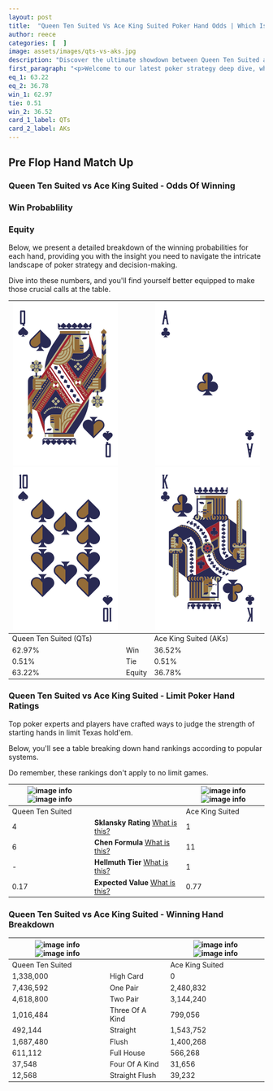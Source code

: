 ```yaml
---
layout: post
title:  "Queen Ten Suited Vs Ace King Suited Poker Hand Odds | Which Is The Better Hand In Poker? A Complete Guide"
author: reece
categories: [  ]
image: assets/images/qts-vs-aks.jpg
description: "Discover the ultimate showdown between Queen Ten Suited and Ace King Suited in poker! Uncover the odds, strategies, and scenarios where one hand triumphs over the other. Get ready to up your poker game with this thrilling analysis."
first_paragraph: "<p>Welcome to our latest poker strategy deep dive, where we're pitting two distinct hands against each other in a high-stakes showdown: Queen Ten Suited vs Ace King Suited.</p><p>In the dynamic world of poker, every decision counts, and knowing which hand holds the upper hand is key to your success at the table.</p><p>In this article, we'll dissect these two hands, explore the scenarios where one dominates the other, and equip you with the knowledge to make strategic choices that can tip the odds in your favor.</p><p>Get ready to unravel the intriguing dynamics of these poker hands and elevate your game to new heights.</p>"
eq_1: 63.22
eq_2: 36.78
win_1: 62.97
tie: 0.51
win_2: 36.52
card_1_label: QTs
card_2_label: AKs
---
```




[comment]: # (sp0)

## Pre Flop Hand Match Up

<div class="table hand-ratings" markdown="1"> 



### Queen Ten Suited vs Ace King Suited - Odds Of Winning


  
<div class="row graphs"> 
<div class="col-lg-6">
    <h3>Win Probablility</h3>
    <canvas id="WinChart"></canvas>
</div>
<div class="col-lg-6">
    <h3>Equity</h3>
    <canvas id="EquityChart"></canvas>
</div>
</div>

  Below, we present a detailed breakdown of the winning probabilities for each hand, providing you with the insight you need to navigate the intricate landscape of poker strategy and decision-making. 

Dive into these numbers, and you'll find yourself better equipped to make those crucial calls at the table.


    
| ![image info](assets/images/hand1/q.png) ![image info](assets/images/hand1/t.png) |  | ![image info](assets/images/hand2/a.png) ![image info](assets/images/hand2/k.png) |
| -------- | -------- | -------- |
| Queen Ten Suited (QTs) |  | Ace King Suited (AKs) |
| 62.97% | Win | 36.52% |
| 0.51% | Tie | 0.51% |
| 63.22% | Equity | 36.78% |




[comment]: # (sp1)



### Queen Ten Suited vs Ace King Suited - Limit Poker Hand Ratings

Top poker experts and players have crafted ways to judge the strength of starting hands in limit Texas hold'em. 

Below, you'll see a table breaking down hand rankings according to popular systems. 

Do remember, these rankings don't apply to no limit games.


    
| ![image info](https://www.riverpairs.com/assets/images/hand1/q.png) ![image info](https://www.riverpairs.com/assets/images/hand1/t.png) |  | ![image info](https://www.riverpairs.com/assets/images/hand2/a.png) ![image info](https://www.riverpairs.com/assets/images/hand2/k.png) |
| -------- | -------- | -------- |
| Queen Ten Suited |  | Ace King Suited |
| 4 | **Sklansky Rating** [What is this?](/sklansky-rating-explained) | 1 |
| 6 | **Chen Formula** [What is this?](/chen-formula-explained) | 11 |
| - | **Hellmuth Tier** [What is this?](/Hellmuth-tier-explained) | 1 |
| 0.17 | **Expected Value** [What is this?](/expected-value-explained) | 0.77 |




[comment]: # (sp2)



### Queen Ten Suited vs Ace King Suited - Winning Hand Breakdown


    
| ![image info](https://www.riverpairs.com/assets/images/hand1/q.png) ![image info](https://www.riverpairs.com/assets/images/hand1/t.png) |  | ![image info](https://www.riverpairs.com/assets/images/hand2/a.png) ![image info](https://www.riverpairs.com/assets/images/hand2/k.png) |
| -------- | -------- | -------- |
| Queen Ten Suited |  | Ace King Suited |
| 1,338,000 | High Card | 0 |
| 7,436,592 | One Pair | 2,480,832 |
| 4,618,800 | Two Pair | 3,144,240 |
| 1,016,484 | Three Of A Kind | 799,056 |
| 492,144 | Straight | 1,543,752 |
| 1,687,480 | Flush | 1,400,268 |
| 611,112 | Full House | 566,268 |
| 37,548 | Four Of A Kind | 31,656 |
| 12,568 | Straight Flush | 39,232 |




[comment]: # (sp3)



</div>

[comment]: # (sp4)



[comment]: # (sp5)

